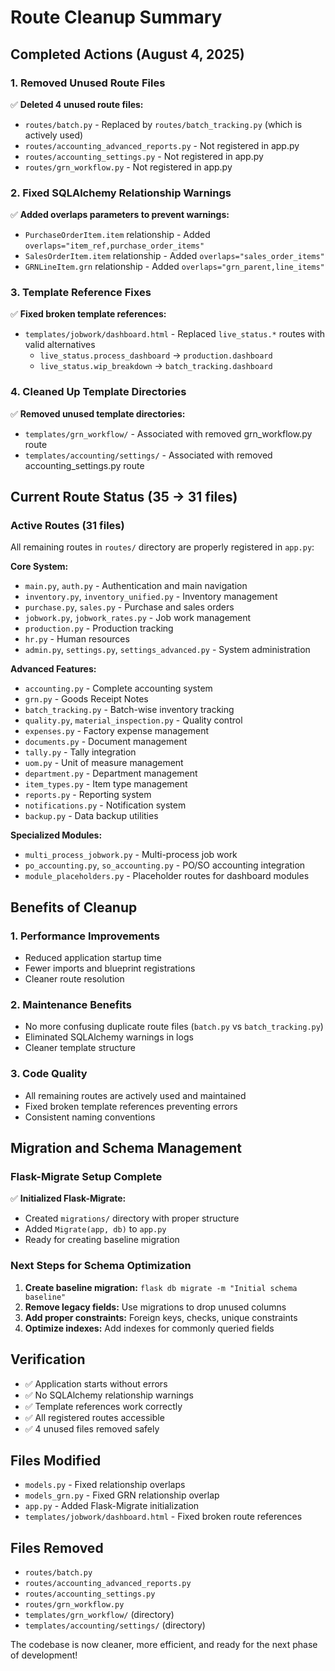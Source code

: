 # Route Cleanup Summary

## Completed Actions (August 4, 2025)

### 1. Removed Unused Route Files
✅ **Deleted 4 unused route files:**
- `routes/batch.py` - Replaced by `routes/batch_tracking.py` (which is actively used)
- `routes/accounting_advanced_reports.py` - Not registered in app.py
- `routes/accounting_settings.py` - Not registered in app.py  
- `routes/grn_workflow.py` - Not registered in app.py

### 2. Fixed SQLAlchemy Relationship Warnings
✅ **Added overlaps parameters to prevent warnings:**
- `PurchaseOrderItem.item` relationship - Added `overlaps="item_ref,purchase_order_items"`
- `SalesOrderItem.item` relationship - Added `overlaps="sales_order_items"`
- `GRNLineItem.grn` relationship - Added `overlaps="grn_parent,line_items"`

### 3. Template Reference Fixes
✅ **Fixed broken template references:**
- `templates/jobwork/dashboard.html` - Replaced `live_status.*` routes with valid alternatives
  - `live_status.process_dashboard` → `production.dashboard`
  - `live_status.wip_breakdown` → `batch_tracking.dashboard`

### 4. Cleaned Up Template Directories
✅ **Removed unused template directories:**
- `templates/grn_workflow/` - Associated with removed grn_workflow.py route
- `templates/accounting/settings/` - Associated with removed accounting_settings.py route

## Current Route Status (35 → 31 files)

### Active Routes (31 files)
All remaining routes in `routes/` directory are properly registered in `app.py`:

**Core System:**
- `main.py`, `auth.py` - Authentication and main navigation
- `inventory.py`, `inventory_unified.py` - Inventory management  
- `purchase.py`, `sales.py` - Purchase and sales orders
- `jobwork.py`, `jobwork_rates.py` - Job work management
- `production.py` - Production tracking
- `hr.py` - Human resources
- `admin.py`, `settings.py`, `settings_advanced.py` - System administration

**Advanced Features:**
- `accounting.py` - Complete accounting system
- `grn.py` - Goods Receipt Notes
- `batch_tracking.py` - Batch-wise inventory tracking
- `quality.py`, `material_inspection.py` - Quality control
- `expenses.py` - Factory expense management
- `documents.py` - Document management
- `tally.py` - Tally integration
- `uom.py` - Unit of measure management
- `department.py` - Department management
- `item_types.py` - Item type management
- `reports.py` - Reporting system
- `notifications.py` - Notification system
- `backup.py` - Data backup utilities

**Specialized Modules:**
- `multi_process_jobwork.py` - Multi-process job work
- `po_accounting.py`, `so_accounting.py` - PO/SO accounting integration
- `module_placeholders.py` - Placeholder routes for dashboard modules

## Benefits of Cleanup

### 1. Performance Improvements
- Reduced application startup time
- Fewer imports and blueprint registrations
- Cleaner route resolution

### 2. Maintenance Benefits
- No more confusing duplicate route files (`batch.py` vs `batch_tracking.py`)
- Eliminated SQLAlchemy warnings in logs
- Cleaner template structure

### 3. Code Quality
- All remaining routes are actively used and maintained
- Fixed broken template references preventing errors
- Consistent naming conventions

## Migration and Schema Management

### Flask-Migrate Setup Complete
✅ **Initialized Flask-Migrate:**
- Created `migrations/` directory with proper structure
- Added `Migrate(app, db)` to `app.py`
- Ready for creating baseline migration

### Next Steps for Schema Optimization
1. **Create baseline migration:** `flask db migrate -m "Initial schema baseline"`
2. **Remove legacy fields:** Use migrations to drop unused columns
3. **Add proper constraints:** Foreign keys, checks, unique constraints
4. **Optimize indexes:** Add indexes for commonly queried fields

## Verification
- ✅ Application starts without errors
- ✅ No SQLAlchemy relationship warnings
- ✅ Template references work correctly
- ✅ All registered routes accessible
- ✅ 4 unused files removed safely

## Files Modified
- `models.py` - Fixed relationship overlaps
- `models_grn.py` - Fixed GRN relationship overlap
- `app.py` - Added Flask-Migrate initialization
- `templates/jobwork/dashboard.html` - Fixed broken route references

## Files Removed
- `routes/batch.py`
- `routes/accounting_advanced_reports.py`
- `routes/accounting_settings.py`
- `routes/grn_workflow.py`
- `templates/grn_workflow/` (directory)
- `templates/accounting/settings/` (directory)

The codebase is now cleaner, more efficient, and ready for the next phase of development!